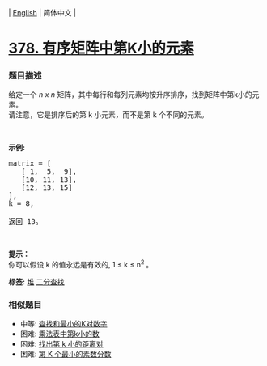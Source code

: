 | [English](README_EN.md) | 简体中文 |

# [378. 有序矩阵中第K小的元素](https://leetcode-cn.com/problems/kth-smallest-element-in-a-sorted-matrix)
 ### 题目描述
<p>给定一个&nbsp;<em>n x n&nbsp;</em>矩阵，其中每行和每列元素均按升序排序，找到矩阵中第k小的元素。<br>
请注意，它是排序后的第 k 小元素，而不是第 k 个不同的元素。</p>

<p>&nbsp;</p>

<p><strong>示例:</strong></p>

<pre>matrix = [
   [ 1,  5,  9],
   [10, 11, 13],
   [12, 13, 15]
],
k = 8,

返回 13。
</pre>

<p>&nbsp;</p>

<p><strong>提示：</strong><br>
你可以假设 k 的值永远是有效的, 1 &le; k &le; n<sup>2&nbsp;</sup>。</p>

**标签:**  [堆](https://leetcode-cn.com/tag/heap) [二分查找](https://leetcode-cn.com/tag/binary-search) 
 ### 相似题目
- 中等:	[查找和最小的K对数字](https://leetcode-cn.com/problems/find-k-pairs-with-smallest-sums) 
- 困难:	[乘法表中第k小的数](https://leetcode-cn.com/problems/kth-smallest-number-in-multiplication-table) 
- 困难:	[找出第 k 小的距离对](https://leetcode-cn.com/problems/find-k-th-smallest-pair-distance) 
- 困难:	[第 K 个最小的素数分数](https://leetcode-cn.com/problems/k-th-smallest-prime-fraction) 
